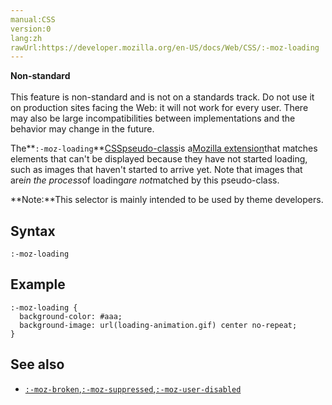 ```yaml
---
manual:CSS
version:0
lang:zh
rawUrl:https://developer.mozilla.org/en-US/docs/Web/CSS/:-moz-loading
---
```






**Non-standard**<br></br>This feature is non-standard and is not on a standards track. Do not use it on production sites facing the Web: it will not work for every user. There may also be large incompatibilities between implementations and the behavior may change in the future.





The**`:-moz-loading`**[CSS](%427 "")[pseudo-class](%29702 "")is a[Mozilla extension](%28318 "")that matches elements that can&#39;t be displayed because they have not started loading, such as images that haven&#39;t started to arrive yet. Note that images that are*in the process*of loading*are not*matched by this pseudo-class.



**Note:**This selector is mainly intended to be used by theme developers.



## Syntax<a name="Syntax"></a>

```
:-moz-loading
```

## Example<a name="Example"></a>

```
:-moz-loading {
  background-color: #aaa;
  background-image: url(loading-animation.gif) center no-repeat;
}
```

## See also<a name="See_also"></a>

* [`:-moz-broken`](%33038 "The :-moz-broken CSS pseudo-class is a Mozilla extension that matches elements representing broken image links."),[`:-moz-suppressed`](%33079 "The :-moz-suppressed CSS pseudo-class is a Mozilla extension that matches elements representing images that were suppressed because loading images from the specified site has been blocked."),[`:-moz-user-disabled`](%33104 "The :-moz-user-disabled CSS pseudo-class is a Mozilla extension that matches elements representing images that were not loaded because images have been entirely disabled by the user's preferences.")



